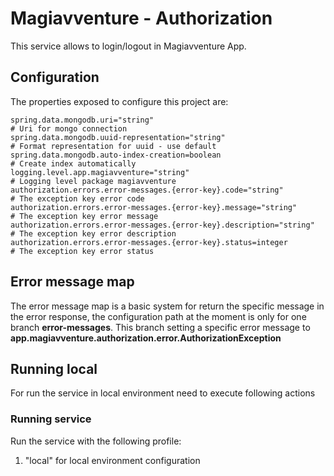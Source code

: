 # Magiavventure - Authorization

This service allows to login/logout in Magiavventure App.

## Configuration

The properties exposed to configure this project are:

```properties
spring.data.mongodb.uri="string"                                             # Uri for mongo connection
spring.data.mongodb.uuid-representation="string"                             # Format representation for uuid - use default
spring.data.mongodb.auto-index-creation=boolean                              # Create index automatically
logging.level.app.magiavventure="string"                                     # Logging level package magiavventure
authorization.errors.error-messages.{error-key}.code="string"                # The exception key error code
authorization.errors.error-messages.{error-key}.message="string"             # The exception key error message
authorization.errors.error-messages.{error-key}.description="string"         # The exception key error description
authorization.errors.error-messages.{error-key}.status=integer               # The exception key error status
```


## Error message map
The error message map is a basic system for return the specific message in the error response,
the configuration path at the moment is only for one branch **error-messages**.
This branch setting a specific error message to **app.magiavventure.authorization.error.AuthorizationException**

## Running local
For run the service in local environment need to execute following actions

### Running service
Run the service with the following profile:
1. "local" for local environment configuration
